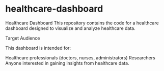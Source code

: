 # healthcare-dashboard

Healthcare Dashboard
This repository contains the code for a healthcare dashboard designed to visualize and analyze healthcare data.

Target Audience

This dashboard is intended for:

Healthcare professionals (doctors, nurses, administrators)
Researchers
Anyone interested in gaining insights from healthcare data.
